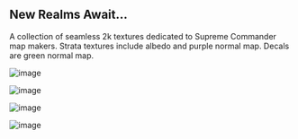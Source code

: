 ## New Realms Await...

A collection of seamless 2k textures dedicated to Supreme Commander map makers. Strata textures include albedo and purple normal map. Decals are green normal map.

![image](https://github.com/sting-2/new-realms/assets/152813564/72b49aa2-5084-4e63-8b2a-46aaf8c58bf2)

![image](https://github.com/sting-2/new-realms/assets/152813564/c1b4da3c-a7ad-4d80-a2c3-b29df8201f3f)

![image](https://github.com/sting-2/new-realms/assets/152813564/2d0b4235-5ecf-440c-ad3b-6855f3cf4262)

![image](https://github.com/sting-2/new-realms/assets/152813564/433b3ce9-f996-44de-b1b1-6b4f1e7ba102)

